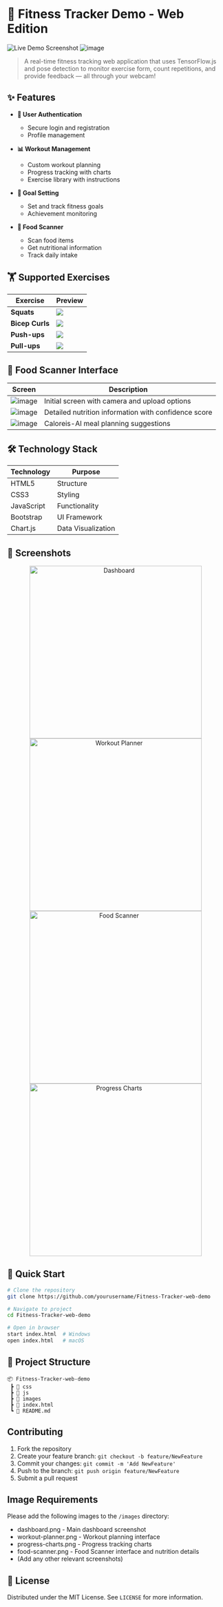 # 💪 Fitness Tracker Demo - Web Edition

![Live Demo Screenshot](https://github.com/user-attachments/assets/09b6c732-0cd9-40d5-a38d-1de569dd051b)
![image](https://github.com/user-attachments/assets/c914be34-8dff-4d35-851d-8174a0fbd26d)

> A real-time fitness tracking web application that uses TensorFlow.js and pose detection to monitor exercise form, count repetitions, and provide feedback — all through your webcam!

## ✨ Features

* **🔐 User Authentication**
  - Secure login and registration
  - Profile management
  
* **📊 Workout Management**
  - Custom workout planning
  - Progress tracking with charts
  - Exercise library with instructions
  
* **🎯 Goal Setting**
  - Set and track fitness goals
  - Achievement monitoring
  
* **📱 Food Scanner**
  - Scan food items
  - Get nutritional information
  - Track daily intake

## 🏋️ Supported Exercises

| Exercise      | Preview |
|---------------|---------|
| **Squats**     | ![](https://i.pinimg.com/originals/f9/db/a3/f9dba36451cab8b0b5be6d5ec9fd438a.gif) |
| **Bicep Curls**| ![](https://i.pinimg.com/originals/68/4d/50/684d50925eabbdf60f66d4bf7013c9ef.gif) |
| **Push-ups**   | ![](https://i.pinimg.com/originals/fd/bb/09/fdbb092b58863e5c86fdb8bb1411fcea.gif) |
| **Pull-ups**   | ![](https://tunturi.org/Blogs/2022/09-pull-up.gif) |

## 🍎 Food Scanner Interface

| Screen | Description |
|--------|-------------|
![image](https://github.com/user-attachments/assets/e5c3b54f-ae1b-4ca4-92e1-ea5b39b9f85f) | Initial screen with camera and upload options |
![image](https://github.com/user-attachments/assets/db41eadb-f7f2-4a79-87a0-c889b167f8b7) | Detailed nutrition information with confidence score |
![image](https://github.com/user-attachments/assets/2c1bcd11-9d5c-497f-a9ba-bba08849c106) | Caloreis-AI meal planning suggestions |

## 🛠️ Technology Stack

| Technology | Purpose |
|------------|---------|
| HTML5 | Structure |
| CSS3 | Styling |
| JavaScript | Functionality |
| Bootstrap | UI Framework |
| Chart.js | Data Visualization |

## 📸 Screenshots

<div align="center">
  <img src="./images/dashboard.png" alt="Dashboard" width="400"/>
  <img src="./images/workout-planner.png" alt="Workout Planner" width="400"/>
  <img src="./images/food-scanner.png" alt="Food Scanner" width="400"/>
  <img src="./images/progress-charts.png" alt="Progress Charts" width="400"/>
</div>

## 🚀 Quick Start

```bash
# Clone the repository
git clone https://github.com/yourusername/Fitness-Tracker-web-demo

# Navigate to project
cd Fitness-Tracker-web-demo

# Open in browser
start index.html  # Windows
open index.html   # macOS
```

## 📂 Project Structure

```
📦 Fitness-Tracker-web-demo
 ┣ 📂 css
 ┣ 📂 js
 ┣ 📂 images
 ┣ 📜 index.html
 ┗ 📜 README.md
```

## Contributing

1. Fork the repository
2. Create your feature branch: `git checkout -b feature/NewFeature`
3. Commit your changes: `git commit -m 'Add NewFeature'`
4. Push to the branch: `git push origin feature/NewFeature`
5. Submit a pull request

## Image Requirements

Please add the following images to the `/images` directory:
- dashboard.png - Main dashboard screenshot
- workout-planner.png - Workout planning interface
- progress-charts.png - Progress tracking charts
- food-scanner.png - Food Scanner interface and nutrition details
- (Add any other relevant screenshots)

## 📝 License

Distributed under the MIT License. See `LICENSE` for more information.
